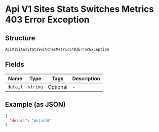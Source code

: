 
# Api V1 Sites Stats Switches Metrics 403 Error Exception

## Structure

`ApiV1SitesStatsSwitchesMetrics403ErrorException`

## Fields

| Name | Type | Tags | Description |
|  --- | --- | --- | --- |
| `detail` | `string` | Optional | - |

## Example (as JSON)

```json
{
  "detail": "detail6"
}
```

